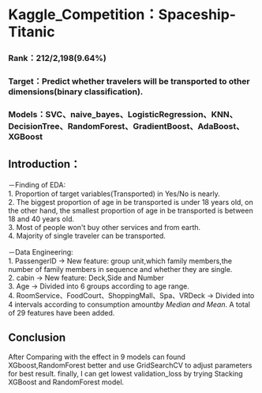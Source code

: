# Kaggle_Competition：Spaceship-Titanic
### Rank：212/2,198(9.64%)
### Target：Predict whether travelers will be transported to other dimensions(binary classification).
### Models：SVC、naive_bayes、LogisticRegression、KNN、DecisionTree、RandomForest、GradientBoost、AdaBoost、XGBoost
## Introduction：
－Finding of EDA:  
	1. Proportion of target variables(Transported) in Yes/No is nearly.  
	2. The biggest proportion of age in be transported is under 18 years old, on the other hand, the smallest  proportion of age in be transported is between 18 and 40 years old.  
 	3. Most of people won't buy other services and from earth.  
  	4. Majority of single traveler can be transported.  

－Data Engineering:  
	1. PassengerID -> New feature: group unit,which family members,the number of family members in sequence and whether they are single.  
	2. cabin -> New feature: Deck,Side and Number  
	3. Age -> Divided into 6 groups according to age range.  
	4. RoomService、FoodCourt、ShoppingMall、Spa、VRDeck -> Divided into 4 intervals according to consumption amount*by Median and Mean*.
A total of 29 features have been added.  

## Conclusion
After Comparing with the effect in 9 models can found XGboost,RandomForest better and use GridSearchCV to adjust parameters for best result. finally, I can get lowest validation_loss by trying Stacking XGBoost and RandomForest model. 

	   
	   
